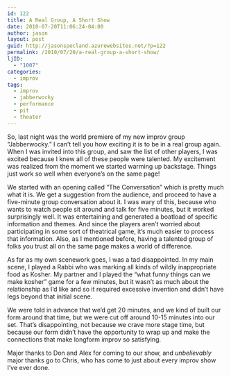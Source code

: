 ```yaml
---
id: 122
title: A Real Group, A Short Show
date: 2010-07-20T11:06:24-04:00
author: jason
layout: post
guid: http://jasonspecland.azurewebsites.net/?p=122
permalink: /2010/07/20/a-real-group-a-short-show/
ljID:
  - "1007"
categories:
  - improv
tags:
  - improv
  - jabberwocky
  - performance
  - pit
  - theater
---
```

So, last night was the world premiere of my new improv group &#8220;Jabberwocky.&#8221; I can&#8217;t tell you how exciting it is to be in a real group again. When I was invited into this group, and saw the list of other players, I was excited because I knew all of these people were talented. My excitement was realized from the moment we started warming up backstage. Things just work so well when everyone&#8217;s on the same page!

We started with an opening called &#8220;The Conversation&#8221; which is pretty much what it is. We get a suggestion from the audience, and proceed to have a five-minute group conversation about it. I was wary of this, because who wants to watch people sit around and talk for five minutes, but it worked surprisingly well. It was entertaining and generated a boatload of specific information and themes. And since the players aren&#8217;t worried about participating in some sort of theatrical game, it&#8217;s much easier to process that information. Also, as I mentioned before, having a talented group of folks you trust all on the same page makes a world of difference.

As far as my own scenework goes, I was a tad disappointed. In my main scene, I played a Rabbi who was marking all kinds of wildly inappropriate food as Kosher. My partner and I played the &#8220;what funny things can we make kosher&#8221; game for a few minutes, but it wasn&#8217;t as much about the relationship as I&#8217;d like and so it required excessive invention and didn&#8217;t have legs beyond that initial scene.

We were told in advance that we&#8217;d get 20 minutes, and we kind of built our form around that time, but we were cut off around 10-15 minutes into our set. That&#8217;s disappointing, not because we crave more stage time, but because our form didn&#8217;t have the opportunity to wrap up and make the connections that make longform improv so satisfying.

Major thanks to Don and Alex for coming to our show, and _unbelievably_ major thanks go to Chris, who has come to just about every improv show I&#8217;ve ever done.